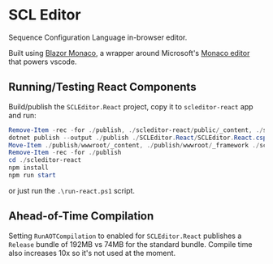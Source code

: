 # SCL Editor

Sequence Configuration Language in-browser editor.

Built using [Blazor Monaco](https://github.com/serdarciplak/BlazorMonaco),
a wrapper around Microsoft's
[Monaco editor](https://github.com/microsoft/monaco-editor) that powers vscode.

## Running/Testing React Components

Build/publish the `SCLEditor.React` project, copy it to `scleditor-react` app
and run:

```powershell
Remove-Item -rec -for ./publish, ./scleditor-react/public/_content, ./scleditor-react/public/_framework -ErrorAction SilentlyContinue
dotnet publish --output ./publish ./SCLEditor.React/SCLEditor.React.csproj
Move-Item ./publish/wwwroot/_content, ./publish/wwwroot/_framework ./scleditor-react/public/ -ErrorAction Stop
Remove-Item -rec -for ./publish
cd ./scleditor-react
npm install
npm run start
```

or just run the `.\run-react.ps1` script.

## Ahead-of-Time Compilation

Setting `RunAOTCompilation` to enabled for `SCLEditor.React` publishes
a `Release` bundle of 192MB vs 74MB for the standard bundle. Compile
time also increases 10x so it's not used at the moment.
